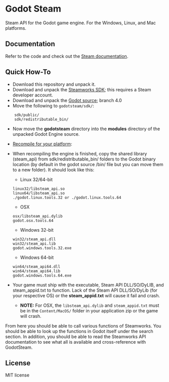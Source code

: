 # Godot Steam

Steam API for the Godot game engine. For the Windows, Linux, and Mac platforms. 

## Documentation
Refer to the code and check out the [Steam documentation](https://partner.steamgames.com/doc/api/ISteamUGC).

## Quick How-To
- Download this repository and unpack it.
- Download and unpack the [Steamworks SDK](https://partner.steamgames.com); this requires a Steam developer account.
- Download and unpack the [Godot source](https://github.com/binogure-studio/GodotSteam); branch 4.0
- Move the following to `godotsteam/sdk/`:
````
    sdk/public/
    sdk/redistributable_bin/
````
- Now move the **godotsteam** directory into the **modules** directory of the unpacked Godot Engine source.
- [Recompile for your platform](https://docs.godotengine.org/en/latest/development/compiling/index.html):
- When recompiling the engine is finished, copy the shared library (steam_api) from sdk/redistributable_bin/ folders to the Godot binary location (by default in the godot source /bin/ file but you can move them to a new folder). It should look like this:
  - Linux 32/64-bit
  ```
  linux32/libsteam_api.so
  linux64/libsteam_api.so
  ./godot.linux.tools.32 or ./godot.linux.tools.64
  ```
  - OSX
  ```
  osx/libsteam_api.dylib
  godot.osx.tools.64
  ```
  - Windows 32-bit
  ```
  win32/steam_api.dll
  win32/steam_api.lib
  godot.windows.tools.32.exe
  ```
  - Windows 64-bit
  ```
  win64/steam_api64.dll
  win64/steam_api64.lib
  godot.windows.tools.64.exe
  ```

- Your game must ship with the executable, Steam API DLL/SO/DyLIB, and steam_appid.txt to function. Lack of the Steam API DLL/SO/DyLib (for your respective OS) or the **steam_appid.txt** will cause it fail and crash.
  - **NOTE:** For OSX, the `libsteam_api.dylib` and `steam_appid.txt` must be in the `Content/MacOS/` folder in your application zip or the game will crash.

From here you should be able to call various functions of Steamworks. You should be able to look up the functions in Godot itself under the search section. In addition, you should be able to read the Steamworks API documentation to see what all is available and cross-reference with GodotSteam.

## License
MIT license
